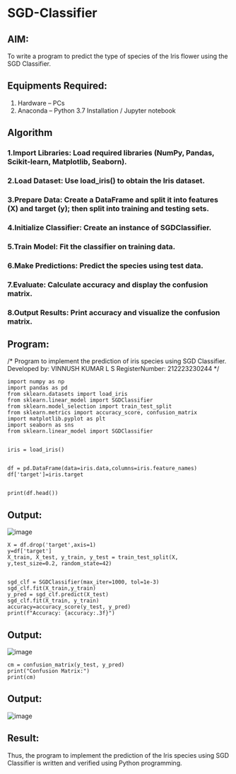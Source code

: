 # SGD-Classifier
## AIM:
To write a program to predict the type of species of the Iris flower using the SGD Classifier.

## Equipments Required:
1. Hardware – PCs
2. Anaconda – Python 3.7 Installation / Jupyter notebook

## Algorithm

### 1.Import Libraries: Load required libraries (NumPy, Pandas, Scikit-learn, Matplotlib, Seaborn).
### 2.Load Dataset: Use load_iris() to obtain the Iris dataset.
### 3.Prepare Data: Create a DataFrame and split it into features (X) and target (y); then split into training and testing sets.
### 4.Initialize Classifier: Create an instance of SGDClassifier.
### 5.Train Model: Fit the classifier on training data.
### 6.Make Predictions: Predict the species using test data.
### 7.Evaluate: Calculate accuracy and display the confusion matrix.
### 8.Output Results: Print accuracy and visualize the confusion matrix.

## Program:

/*
Program to implement the prediction of iris species using SGD Classifier.
Developed by: VINNUSH KUMAR L S
RegisterNumber:  212223230244
*/

```
import numpy as np
import pandas as pd
from sklearn.datasets import load_iris
from sklearn.linear_model import SGDClassifier
from sklearn.model_selection import train_test_split
from sklearn.metrics import accuracy_score, confusion_matrix
import matplotlib.pyplot as plt
import seaborn as sns
from sklearn.linear_model import SGDClassifier


iris = load_iris()


df = pd.DataFrame(data=iris.data,columns=iris.feature_names)
df['target']=iris.target


print(df.head())
```
## Output:
![image](https://github.com/user-attachments/assets/71a66a3e-154b-49b5-803b-4aed0f733e74)


```
X = df.drop('target',axis=1)
y=df['target']
X_train, X_test, y_train, y_test = train_test_split(X, y,test_size=0.2, random_state=42)


sgd_clf = SGDClassifier(max_iter=1000, tol=1e-3)
sgd_clf.fit(X_train,y_train)
y_pred = sgd_clf.predict(X_test)
sgd_clf.fit(X_train, y_train)
accuracy=accuracy_score(y_test, y_pred)
print(f"Accuracy: {accuracy:.3f}")
```
## Output:
![image](https://github.com/user-attachments/assets/c0b98cba-1bbe-40f9-b55d-aea197a3230d)

```
cm = confusion_matrix(y_test, y_pred) 
print("Confusion Matrix:")
print(cm)
```
## Output:
![image](https://github.com/user-attachments/assets/827c4843-afa6-48f2-a12b-f0614c5a8c79)



## Result:
Thus, the program to implement the prediction of the Iris species using SGD Classifier is written and verified using Python programming.
